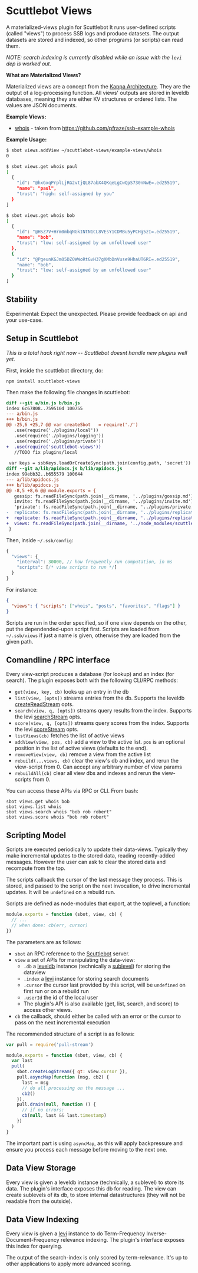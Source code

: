 # Scuttlebot Views

A materialized-views plugin for Scuttlebot 
It runs user-defined scripts (called "views") to process SSB logs and produce datasets.
The output datasets are stored and indexed, so other programs (or scripts) can read them.

*NOTE: search indexing is currently disabled while an issue with the `levi` dep is worked out.*

**What are Materialized Views?**

Materialized views are a concept from the [Kappa Architecture](http://www.kappa-architecture.com/).
They are the output of a log-processing function.
All views' outputs are stored in leveldb databases, meaning they are either KV structures or ordered lists.
The values are JSON documents.

**Example Views:**

 - [whois](./example-views/whois.js) - taken from https://github.com/pfraze/ssb-example-whois

**Example Usage:**

```bash
$ sbot views.addView ~/scuttlebot-views/example-views/whois
0

$ sbot views.get whois paul
[
  {
    "id": "@hxGxqPrplLjRG2vtjQL87abX4QKqeLgCwQpS730nNwE=.ed25519",
    "name": "paul",
    "trust": "high: self-assigned by you"
  }
]

$ sbot views.get whois bob
[
  {
    "id": "@HSZ7V+Hrm0mbqNGkINtN1CL8VEsY1CDMBu5yPCHg5zI=.ed25519",
    "name": "bob",
    "trust": "low: self-assigned by an unfollowed user"
  },
  {
    "id": "@PgeunKGJm05DZ0WWoRtGvH37gXMbDnVuse9HhaUT6RI=.ed25519",
    "name": "bob",
    "trust": "low: self-assigned by an unfollowed user"
  }
]

```

## Stability

Experimental: Expect the unexpected. Please provide feedback on api and your use-case.

## Setup in Scuttlebot

*This is a total hack right now -- Scuttlebot doesnt handle new plugins well yet.*

First, inside the scuttlebot directory, do:

```
npm install scuttlebot-views
```

Then make the following file changes in scuttlebot:

```diff
diff --git a/bin.js b/bin.js
index 6c67808..759510d 100755
--- a/bin.js
+++ b/bin.js
@@ -25,6 +25,7 @@ var createSbot   = require('./')
   .use(require('./plugins/local'))
   .use(require('./plugins/logging'))
   .use(require('./plugins/private'))
+  .use(require('scuttlebot-views'))
   //TODO fix plugins/local
 
 var keys = ssbKeys.loadOrCreateSync(path.join(config.path, 'secret'))
diff --git a/lib/apidocs.js b/lib/apidocs.js
index 99ebb32..b655579 100644
--- a/lib/apidocs.js
+++ b/lib/apidocs.js
@@ -8,5 +8,6 @@ module.exports = {
   gossip: fs.readFileSync(path.join(__dirname, '../plugins/gossip.md'), 'utf-8'),
   invite: fs.readFileSync(path.join(__dirname, '../plugins/invite.md'), 'utf-8'),
   'private': fs.readFileSync(path.join(__dirname, '../plugins/private.md'), 'utf-8'),
-  replicate: fs.readFileSync(path.join(__dirname, '../plugins/replicate.md'), 'utf-8')
+  replicate: fs.readFileSync(path.join(__dirname, '../plugins/replicate.md'), 'utf-8'),
+  views: fs.readFileSync(path.join(__dirname, '../node_modules/scuttlebot-views/api.md'), 'utf-8')
 }
```

Then, inside `~/.ssb/config`:

```js
{
  "views": {
    "interval": 30000, // how frequently run computation, in ms
    "scripts": [/* view scripts to run */]
  }
}
```

For instance:

```json
{
  "views": { "scripts": ["whois", "posts", "favorites", "flags"] }
}
```

Scripts are run in the order specified, so if one view depends on the other, put the dependended-upon script first.
Scripts are loaded from `~/.ssb/views` if just a name is given, otherwise they are loaded from the given path.

## Comandline / RPC interface

Every view-script produces a database (for lookup) and an index (for search).
The plugin exposes both with the following CLI/RPC methods:

 - `get(view, key, cb)` looks up an entry in the db
 - `list(view, [opts])` streams entries from the db. Supports the leveldb [createReadStream](https://github.com/level/levelup#createReadStream) opts.
 - `search(view, q, [opts])` streams query results from the index. Supports the levi [searchStream](https://github.com/cshum/levi#searchstreamquery-options) opts.
 - `score(view, q, [opts])` streams query scores from the index. Supports the levi [scoreStream](https://github.com/cshum/levi#scorestreamquery-options) opts.
 - `listViews(cb)` fetches the list of active views
 - `addView(view, pos, cb)` add a view to the active list. `pos` is an optional position in the list of active views (defaults to the end).
 - `removeView(view, cb)` remove a view from the active list
 - `rebuild(...views, cb)` clear the view's db and index, and rerun the view-script from 0. Can accept any arbitrary number of view params
 - `rebuildAll(cb)` clear all view dbs and indexes and rerun the view-scripts from 0.

You can access these APIs via RPC or CLI.
From bash:

```
sbot views.get whois bob
sbot views.list whois
sbot views.search whois "bob rob robert"
sbot views.score whois "bob rob robert"
```

## Scripting Model

Scripts are executed periodically to update their data-views.
Typically they make incremental updates to the stored data, reading recently-added messages.
However the user can ask to clear the stored data and recompute from the top.

The scripts callback the cursor of the last message they process.
This is stored, and passed to the script on the next invocation, to drive incremental updates.
It will be `undefined` on a rebuild run.

Scripts are defined as node-modules that export, at the toplevel, a function:

```js
module.exports = function (sbot, view, cb) {
  // ...
  // when done: cb(err, cursor)
})
```

The parameters are as follows:

 - `sbot` an RPC reference to the [Scuttlebot](https://github.com/ssbc/scuttlebot) server.
 - `view` a set of APIs for manipulating the data-view:
   - `.db` a [leveldb](https://github.com/level/levelup) instance (technically a [sublevel](https://github.com/dominictarr/level-sublevel)) for storing the dataview
   - `.index` a [levi](https://github.com/cshum/levi) instance for storing search documents
   - `.cursor` the cursor last provided by this script, will be `undefined` on first run or on a rebuild run
   - `.userId` the id of the local user
   - The plugin's API is also available (get, list, search, and score) to access other views.
 - `cb` the callback, should either be called with an error or the cursor to pass on the next incremental execution

The recommended structure of a script is as follows:

```js
var pull = require('pull-stream')

module.exports = function (sbot, view, cb) {
  var last
  pull(
    sbot.createLogStream({ gt: view.cursor }),
    pull.asyncMap(function (msg, cb2) {
      last = msg
      // do all processing on the message ...
      cb2()
    }),
    pull.drain(null, function () {
      // if no errors:
      cb(null, last && last.timestamp)
    })
  )  
}
```

The important part is using `asyncMap`, as this will apply backpressure and ensure you process each message before moving to the next one.

## Data View Storage

Every view is given a leveldb instance (technically, a sublevel) to store its data.
The plugin's interface exposes this db for reading.
The view can create sublevels of its db, to store internal datastructures (they will not be readable from the outside).

## Data View Indexing

Every view is given a [levi](https://github.com/cshum/levi) instance to do Term-Frequency Inverse-Document-Frequency relevance indexing.
The plugin's interface exposes this index for querying.

The output of the search-index is only scored by term-relevance.
It's up to other applications to apply more advanced scoring.
